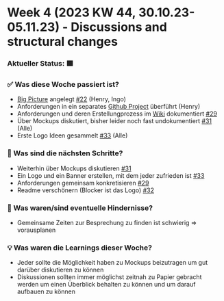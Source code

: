 # Week 4 (2023 KW 44, 30.10.23-05.11.23) - Discussions and structural changes

### Aktueller Status: 🟩

### ✅ Was diese Woche passiert ist?

- [Big Picture](https://github.com/SE-TINF22B2/G5-DuoGradus/wiki/Big-Picture) angelegt [#22](https://github.com/SE-TINF22B2/G5-DuoGradus/issues/22) (Henry, Ingo)
- Anforderungen in ein separates [Github Project](https://github.com/orgs/SE-TINF22B2/projects/19) überführt (Henry)
- Anforderungen und deren Erstellungprozess im [Wiki](https://github.com/SE-TINF22B2/G5-DuoGradus/wiki/Anforderungen) dokumentiert [#29](https://github.com/SE-TINF22B2/G5-DuoGradus/issues/29)
- Über Mockups diskutiert, bisher leider noch fast undokumentiert [#31](https://github.com/SE-TINF22B2/G5-DuoGradus/issues/31) (Alle)
- Erste Logo Ideen gesammelt [#33](https://github.com/SE-TINF22B2/G5-DuoGradus/issues/33) (Alle)

### 👣 Was sind die nächsten Schritte?

- Weiterhin über Mockups diskutieren [#31](https://github.com/SE-TINF22B2/G5-DuoGradus/issues/31)
- Ein Logo und ein Banner erstellen, mit dem jeder zufrieden ist [#33](https://github.com/SE-TINF22B2/G5-DuoGradus/issues/33)
- Anforderungen gemeinsam konkretisieren [#29](https://github.com/SE-TINF22B2/G5-DuoGradus/issues/29)
- Readme verschönern (Blocker ist das Logo) [#32](https://github.com/SE-TINF22B2/G5-DuoGradus/issues/32)

### 🤺 Was waren/sind eventuelle Hindernisse?

- Gemeinsame Zeiten zur Besprechung zu finden ist schwierig => vorausplanen

### 💡 Was waren die Learnings dieser Woche?

- Jeder sollte die Möglichkeit haben zu Mockups beizutragen um gut darüber diskutieren zu können
- Diskussionen sollten immer möglichst zeitnah zu Papier gebracht werden um einen Überblick behalten zu können und um darauf aufbauen zu können
